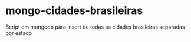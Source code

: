 # mongo-cidades-brasileiras
Script em mongodb para insert de todas as cidades brasileiras separadas por estado

